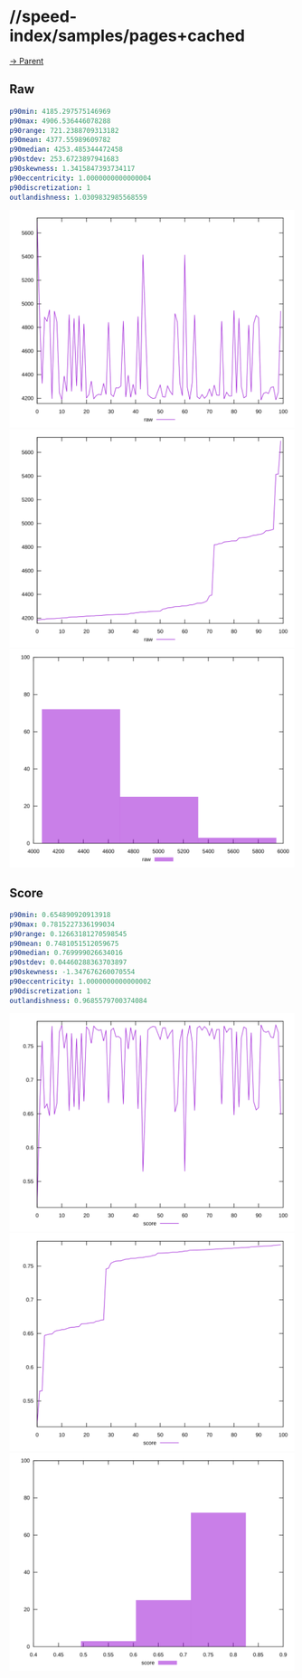 
# //speed-index/samples/pages+cached

[→ Parent](../..)


## Raw


```yaml
p90min: 4185.297575146969
p90max: 4906.536446078288
p90range: 721.2388709313182
p90mean: 4377.55989609782
p90median: 4253.485344472458
p90stdev: 253.6723897941683
p90skewness: 1.3415847393734117
p90eccentricity: 1.0000000000000004
p90discretization: 1
outlandishness: 1.0309832985568559

```

![PLOT: raw-values](./raw/values.svg)![PLOT: raw-sorted](./raw/sorted.svg)![PLOT: raw-histogram](./raw/histogram.svg)
## Score


```yaml
p90min: 0.654890920913918
p90max: 0.7815227336199034
p90range: 0.12663181270598545
p90mean: 0.7481051512059675
p90median: 0.769999026634016
p90stdev: 0.04460288363703897
p90skewness: -1.347676260070554
p90eccentricity: 1.0000000000000002
p90discretization: 1
outlandishness: 0.9685579700374084

```

![PLOT: score-values](./score/values.svg)![PLOT: score-sorted](./score/sorted.svg)![PLOT: score-histogram](./score/histogram.svg)